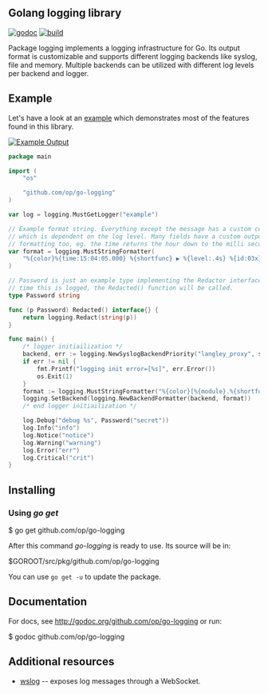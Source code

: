 ## Golang logging library

[![godoc](http://img.shields.io/badge/godoc-reference-blue.svg?style=flat)](https://godoc.org/github.com/op/go-logging) [![build](https://img.shields.io/travis/op/go-logging.svg?style=flat)](https://travis-ci.org/op/go-logging)

Package logging implements a logging infrastructure for Go. Its output format
is customizable and supports different logging backends like syslog, file and
memory. Multiple backends can be utilized with different log levels per backend
and logger.

## Example

Let's have a look at an [example](examples/example.go) which demonstrates most
of the features found in this library.

[![Example Output](examples/example.png)](examples/example.go)

```go
package main

import (
	"os"

	"github.com/op/go-logging"
)

var log = logging.MustGetLogger("example")

// Example format string. Everything except the message has a custom color
// which is dependent on the log level. Many fields have a custom output
// formatting too, eg. the time returns the hour down to the milli second.
var format = logging.MustStringFormatter(
	"%{color}%{time:15:04:05.000} %{shortfunc} ▶ %{level:.4s} %{id:03x}%{color:reset} %{message}",
)

// Password is just an example type implementing the Redactor interface. Any
// time this is logged, the Redacted() function will be called.
type Password string

func (p Password) Redacted() interface{} {
    return logging.Redact(string(p))
}

func main() {
    /* logger initiailization */
    backend, err := logging.NewSyslogBackendPriority("langley_proxy", syslog.LOG_LOCAL3)
    if err != nil {
        fmt.Printf("logging init error=[%s]", err.Error())
        os.Exit(1)
    }
    format := logging.MustStringFormatter("%{color}[%{module}.%{shortfunc}][%{level:.4s}]%{color:reset}%{message}")
    logging.SetBackend(logging.NewBackendFormatter(backend, format))
    /* end logger initiailization */

    log.Debug("debug %s", Password("secret"))
    log.Info("info")
    log.Notice("notice")
    log.Warning("warning")
    log.Error("err")
    log.Critical("crit")
}
```

## Installing

### Using *go get*

$ go get github.com/op/go-logging

After this command *go-logging* is ready to use. Its source will be in:

$GOROOT/src/pkg/github.com/op/go-logging

You can use `go get -u` to update the package.

## Documentation

For docs, see http://godoc.org/github.com/op/go-logging or run:

$ godoc github.com/op/go-logging

## Additional resources

* [wslog](https://godoc.org/github.com/cryptix/go/logging/wslog) -- exposes log messages through a WebSocket.
